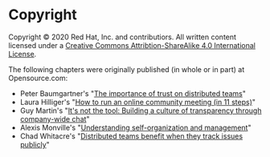 # Copyright
Copyright © 2020 Red Hat, Inc. and contributiors. All written content licensed under a [Creative Commons Attribtion-ShareAlike 4.0 International License](http://creativecommons.org/licenses/by-sa/4.0/).

The following chapters were originally published (in whole or in part) at Opensource.com:

- Peter Baumgartner's "[The importance of trust on distributed teams](https://opensource.com/open-organization/17/7/lincoln-loop-trust)"
- Laura Hilliger's "[How to run an online community meeting (in 11 steps)](https://opensource.com/open-organization/16/1/community-calls-will-increase-participation-your-open-organization)"
- Guy Martin's "[It's not the tool: Building a culture of transparency through company-wide chat](https://opensource.com/open-organization/17/12/chat-platform-default-to-open)"
- Alexis Monville's "[Understanding self-organization and management](https://opensource.com/open-organization/18/8/self-organizing-team-management)"
- Chad Whitacre's "[Distributed teams benefit when they track issues publicly](https://opensource.com/open-organization/17/2/tracking-issues-publicly)"
